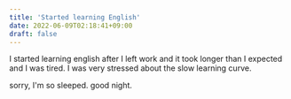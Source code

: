 ```yaml
---
title: 'Started learning English'
date: 2022-06-09T02:18:41+09:00
draft: false
---
```


I started learning english after I left work and it took longer than I expected and I was tired. I was very stressed about the slow learning curve.

sorry, I'm so sleeped. good night.
